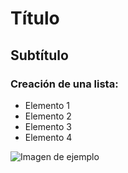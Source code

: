 # Título

## Subtítulo

### Creación de una lista:

- Elemento 1
- Elemento 2
- Elemento 3
- Elemento 4

![Imagen de ejemplo](/Downloads/img.jpg)


